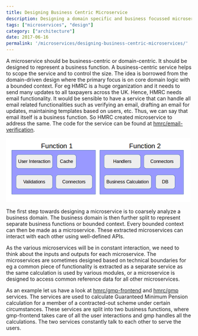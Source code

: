 ```yaml
---
title: Designing Business Centric Microservice
description: Designing a domain specific and business focussed microservice. Designing a domain specific microservices. The article discussed couple of examples of live and well-defined business centric microservices
tags: ["microservices", "design"]
category: ["architecture"]
date: 2017-06-16
permalink: '/microservices/designing-business-centric-microservices/'
---
```



A microservice should be business-centric or domain-centric. It should be designed to represent a business function. A business-centric service helps to scope the service and to control the size. The idea is borrowed from the domain-driven design where the primary focus is on core domain logic with a bounded context. For eg HMRC is a huge organization and it needs to send many updates to all taxpayers across the UK. Hence, HMRC needs email functionality. It would be sensible to have a service that can handle all email related functionalities such as verifying an email, drafting an email for updates, maintaining templates based on users, etc. Thus, we can say that email itself is a business function. So HMRC created microservice to address the same. The code for the service can be found at <a href="https://github.com/hmrc/email-verification" target="_blank">hmrc/email-verification</a>.

![Designing Business Centric Microservice](https://raw.githubusercontent.com/Gaur4vGaur/traveller/master/images/microservices/2017-06-16-designing-business-centric-microservices.png)

The first step towards designing a microservice is to coarsely analyze a  business domain. The business domain is then further split to represent separate business functions or bounded context. Every bounded context can then be made as a microservice. These extracted microservices can interact with each other using well-defined APIs.

As the various microservices will be in constant interaction, we need to think about the inputs and outputs for each microservice. The microservices are sometimes designed based on technical boundaries for eg a common piece of functionality is extracted as a separate service as the same calculation is used by various modules, or a microservice is designed to access common reference data for all other microservices.

As an example let us have a look at <a href="https://github.com/hmrc/gmp-frontend" target="_blank">hmrc/gmp-frontend</a> and <a href="https://github.com/hmrc/gmp" target="_blank">hmrc/gmp</a> services. The services are used to calculate Guaranteed Minimum Pension calculation for a member of a contracted-out scheme under certain circumstances. These services are split into two business functions, where gmp-frontend takes care of all the user interactions and gmp handles all the calculations. The two services constantly talk to each other to serve the users.



